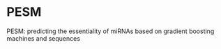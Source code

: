 # PESM
PESM: predicting the essentiality of miRNAs based on gradient boosting machines and sequences
